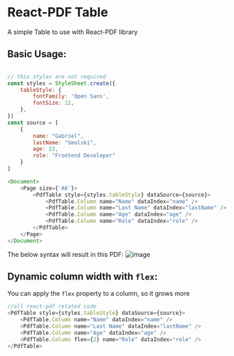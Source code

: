 # React-PDF Table

A simple Table to use with React-PDF library

## Basic Usage:

```javascript

// this styles are not required
const styles = StyleSheet.create({
    tableStyle: {
        fontFamily: 'Open Sans',
        fontSize: 12,
    },
})
const source = [
    {
        name: "Gabriel",
        lastName: "Smolski",
        age: 22,
        role: "Frontend Developer"
    }
]

<Document>
    <Page size={'A6'}>
        <PdfTable style={styles.tableStyle} dataSource={source}>
            <PdfTable.Column name="Name" dataIndex="name" />
            <PdfTable.Column name="Last Name" dataIndex="lastName" />
            <PdfTable.Column name="Age" dataIndex="age" />
            <PdfTable.Column name="Role" dataIndex="role" />
        </PdfTable>
    </Page>
</Document>

```

The below syntax will result in this PDF:
![image](https://github.com/smolskig/react-pdf-table/assets/50807768/5623af6b-beb0-4a67-b62e-c9254e60247b)


## Dynamic column width with `flex`:

You can apply the `flex` property to a column, so it grows more

```javascript
//all react-pdf related code
<PdfTable style={styles.tableStyle} dataSource={source}>
    <PdfTable.Column name="Name" dataIndex="name" />
    <PdfTable.Column name="Last Name" dataIndex="lastName" />
    <PdfTable.Column name="Age" dataIndex="age" />
    <PdfTable.Column flex={2} name="Role" dataIndex="role" />
</PdfTable>
```
